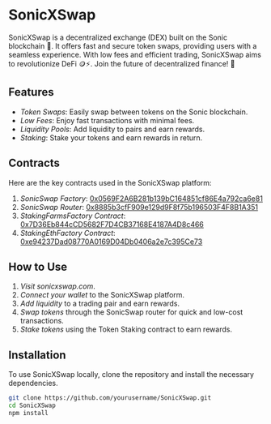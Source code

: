 # SonicXSwap

SonicXSwap is a decentralized exchange (DEX) built on the Sonic blockchain 🚀. It offers fast and secure token swaps, providing users with a seamless experience. With low fees and efficient trading, SonicXSwap aims to revolutionize DeFi 🪙⚡. Join the future of decentralized finance! 💎

## Features

- *Token Swaps*: Easily swap between tokens on the Sonic blockchain.
- *Low Fees*: Enjoy fast transactions with minimal fees.
- *Liquidity Pools*: Add liquidity to pairs and earn rewards.
- *Staking*: Stake your tokens and earn rewards in return.

## Contracts

Here are the key contracts used in the SonicXSwap platform:

1. *SonicSwap Factory*: [0x0569F2A6B281b139bC164851cf86E4a792ca6e81](https://sonicscan.org/address/0x0569F2A6B281b139bC164851cf86E4a792ca6e81)
2. *SonicSwap Router*: [0x8885b3cfF909e129d9F8f75b196503F4F8B1A351](https://sonicscan.org/address/0x8885b3cfF909e129d9F8f75b196503F4F8B1A351)
3. *StakingFarmsFactory Contract*: [0x7D36Eb844cCD5682F7D4CB37168E4187A4D8c466](https://sonicscan.org/address/0x7D36Eb844cCD5682F7D4CB37168E4187A4D8c466)
4. *StakingEthFactory Contract*: [0xe94237Dad08770A0169D04Db0406a2e7c395Ce73](https://sonicscan.org/address/0xe94237Dad08770A0169D04Db0406a2e7c395Ce73)

## How to Use

1. *Visit sonicxswap.com*.
2. *Connect your wallet* to the SonicXSwap platform.
3. *Add liquidity* to a trading pair and earn rewards.
4. *Swap tokens* through the SonicSwap router for quick and low-cost transactions.
5. *Stake tokens* using the Token Staking contract to earn rewards.

## Installation

To use SonicXSwap locally, clone the repository and install the necessary dependencies.

```bash
git clone https://github.com/yourusername/SonicXSwap.git
cd SonicXSwap
npm install
